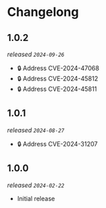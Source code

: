 # Changelong

## 1.0.2

_released `2024-09-26`_

- 🔒 Address CVE-2024-47068
- 🔒 Address CVE-2024-45812
- 🔒 Address CVE-2024-45811

## 1.0.1

_released `2024-08-27`_

- 🔒 Address CVE-2024-31207

## 1.0.0

_released `2024-02-22`_

- Initial release
